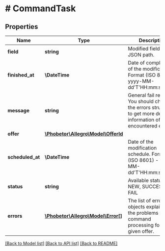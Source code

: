 # # CommandTask

## Properties

Name | Type | Description | Notes
------------ | ------------- | ------------- | -------------
**field** | **string** | Modified field as JSON path. | [optional]
**finished_at** | **\DateTime** | Date of completion of the modification. Format (ISO 8601) - yyyy-MM-dd&#39;T&#39;HH:mm:ss.SSSZ | [optional]
**message** | **string** | General fail reason. You should check the errors structure to get more detailed information of the encountered errors. | [optional]
**offer** | [**\Phobetor\Allegro\Model\OfferId**](OfferId.md) |  | [optional]
**scheduled_at** | **\DateTime** | Date of the modification schedule. Format (ISO 8601) - yyyy-MM-dd&#39;T&#39;HH:mm:ss.SSSZ | [optional]
**status** | **string** | Available statuses: NEW, SUCCESS, FAIL | [optional]
**errors** | [**\Phobetor\Allegro\Model\Error[]**](Error.md) | The list of error objects explaining the problems with command processing for the given offer. | [optional]

[[Back to Model list]](../../README.md#models) [[Back to API list]](../../README.md#endpoints) [[Back to README]](../../README.md)
